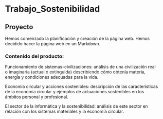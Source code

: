 # Trabajo_Sostenibilidad
## Proyecto

Hemos comenzado la planificación  y creación de la página web. Hemos decidido hacer la página web en un Markdown.

### Contenido del producto:

Funcionamiento de sistemas-civilizaciones: análisis de una civilización real o imaginaria (actual o extinguida) describiendo cómo obtenía materia, energía y condiciones adecuadas para la vida.

Economía circular y acciones sostenibles: descripción de las características de la economía circular y ejemplos de actuaciones sostenibles en los ámbitos personal y profesional.

El sector de la informática y la sostenibilidad: análisis de este sector en relación con los sistemas materiales y la economía circular.